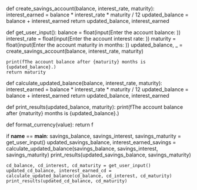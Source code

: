 def create_savings_account(balance, interest_rate, maturity):
    interest_earned = balance * interest_rate * maturity / 12
    updated_balance = balance + interest_earned
    return updated_balance, interest_earned

def get_user_input():
    balance = float(input(Enter the account balance: ))
    interest_rate = float(input(Enter the account interest rate: ))
    maturity = float(input(Enter the account maturity in months: ))
    updated_balance, _ = create_savings_account(balance, interest_rate, maturity)
    
    print(fThe account balance after {maturity} months is {updated_balance}.)
    return maturity

def calculate_updated_balance(balance, interest_rate, maturity):
    interest_earned = balance * interest_rate * maturity / 12
    updated_balance = balance + interest_earned
    return updated_balance, interest_earned

def print_results(updated_balance, maturity):
    print(fThe account balance after {maturity} months is {updated_balance}.)

def format_currency(value):
    return f

if __name__ == __main__:
    savings_balance, savings_interest, savings_maturity = get_user_input()
    updated_savings_balance, interest_earned_savings = calculate_updated_balance(savings_balance, savings_interest, savings_maturity)
    print_results(updated_savings_balance, savings_maturity)

    cd_balance, cd_interest, cd_maturity = get_user_input()
    updated_cd_balance, interest_earned_cd = calculate_updated_balance(cd_balance, cd_interest, cd_maturity)
    print_results(updated_cd_balance, cd_maturity)
